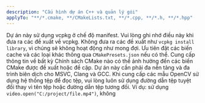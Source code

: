 ```yaml
---
description: "Cấu hình dự án C++ và quản lý gói"
applyTo: "**/*.cmake, **/CMakeLists.txt, **/*.cpp, **/*.h, **/*.hpp"
---
```


Dự án này sử dụng vcpkg ở chế độ manifest. Vui lòng ghi nhớ điều này khi đưa ra các đề xuất về vcpkg. Không đưa ra các đề xuất như `vcpkg install library`, vì chúng sẽ không hoạt động như mong đợi.
Ưu tiên đặt các biến cache và các loại khác thông qua `CMakePresets.json` nếu có thể.
Cung cấp thông tin về bất kỳ Chính sách CMake nào có thể ảnh hưởng đến các biến CMake được đề xuất hoặc đề cập.
Dự án này cần phải đa nền tảng và đa trình biên dịch cho MSVC, Clang và GCC.
Khi cung cấp các mẫu OpenCV sử dụng hệ thống tệp để đọc tệp, vui lòng luôn sử dụng đường dẫn tệp tuyệt đối thay vì tên tệp hoặc đường dẫn tệp tương đối. Ví dụ: sử dụng `video.open("C:/project/file.mp4")`, không
